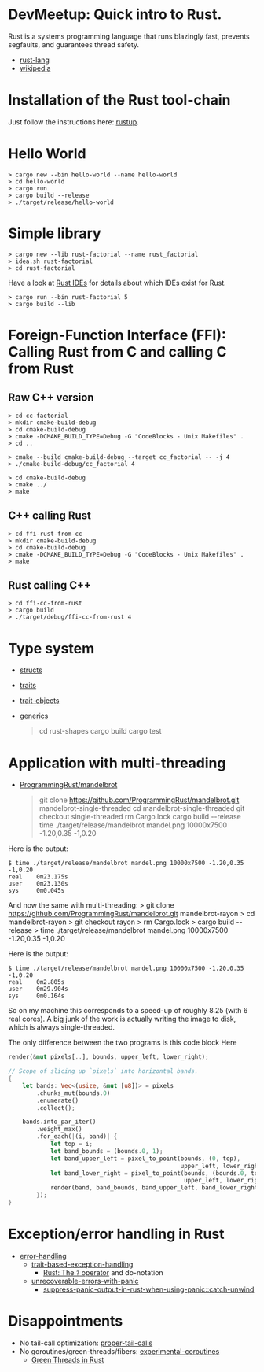 
# DevMeetup: Quick intro to Rust.

Rust is a systems programming language that runs blazingly fast, prevents segfaults, and guarantees thread safety.

* [rust-lang](https://www.rust-lang.org/en-US/)
* [wikipedia](https://en.wikipedia.org/wiki/Rust_%28programming_language%29)

# Installation of the Rust tool-chain

Just follow the instructions here: [rustup](https://www.rustup.rs/).

# Hello World

    > cargo new --bin hello-world --name hello-world
    > cd hello-world
    > cargo run
    > cargo build --release
    > ./target/release/hello-world

# Simple library

    > cargo new --lib rust-factorial --name rust_factorial
    > idea.sh rust-factorial
    > cd rust-factorial

Have a look at [Rust IDEs](https://forge.rust-lang.org/ides.html) for details about which IDEs exist for Rust.

    > cargo run --bin rust-factorial 5
    > cargo build --lib

# Foreign-Function Interface (FFI): Calling Rust from C and calling C from Rust

## Raw C++ version

    > cd cc-factorial
    > mkdir cmake-build-debug
    > cd cmake-build-debug
    > cmake -DCMAKE_BUILD_TYPE=Debug -G "CodeBlocks - Unix Makefiles" .
    > cd ..

    > cmake --build cmake-build-debug --target cc_factorial -- -j 4
    > ./cmake-build-debug/cc_factorial 4

    > cd cmake-build-debug
    > cmake ../
    > make

## C++ calling Rust

    > cd ffi-rust-from-cc
    > mkdir cmake-build-debug
    > cd cmake-build-debug
    > cmake -DCMAKE_BUILD_TYPE=Debug -G "CodeBlocks - Unix Makefiles" .
    > make

## Rust calling C++

    > cd ffi-cc-from-rust
    > cargo build
    > ./target/debug/ffi-cc-from-rust 4

# Type system

* [structs](https://rustbyexample.com/custom_types/structs.html)
* [traits](https://rustbyexample.com/trait.html)
* [trait-objects](https://doc.rust-lang.org/book/first-edition/trait-objects.html)
* [generics](https://doc.rust-lang.org/book/first-edition/generics.html)


    > cd rust-shapes
    > cargo build
    > cargo test

# Application with multi-threading

* [ProgrammingRust/mandelbrot](https://github.com/ProgrammingRust/mandelbrot)


    > git clone https://github.com/ProgrammingRust/mandelbrot.git mandelbrot-single-threaded
    > cd mandelbrot-single-threaded
    > git checkout single-threaded
    > rm Cargo.lock
    > cargo build --release
    > time ./target/release/mandelbrot mandel.png 10000x7500 -1.20,0.35 -1,0.20

Here is the output:
```
$ time ./target/release/mandelbrot mandel.png 10000x7500 -1.20,0.35 -1,0.20
real    0m23.175s
user    0m23.130s
sys     0m0.045s
```

And now the same with multi-threading:
    > git clone https://github.com/ProgrammingRust/mandelbrot.git mandelbrot-rayon
    > cd mandelbrot-rayon
    > git checkout rayon
    > rm Cargo.lock
    > cargo build --release
    > time ./target/release/mandelbrot mandel.png 10000x7500 -1.20,0.35 -1,0.20


Here is the output:
```
$ time ./target/release/mandelbrot mandel.png 10000x7500 -1.20,0.35 -1,0.20
real    0m2.805s
user    0m29.904s
sys     0m0.164s
```
So on my machine this corresponds to a speed-up of roughly 8.25 (with 6 real cores). A big junk of the work is actually writing the image to disk, which is always single-threaded.

The only difference between the two programs is this code block Here

```rust
render(&mut pixels[..], bounds, upper_left, lower_right);
```

```rust
// Scope of slicing up `pixels` into horizontal bands.
{
    let bands: Vec<(usize, &mut [u8])> = pixels
        .chunks_mut(bounds.0)
        .enumerate()
        .collect();

    bands.into_par_iter()
        .weight_max()
        .for_each(|(i, band)| {
            let top = i;
            let band_bounds = (bounds.0, 1);
            let band_upper_left = pixel_to_point(bounds, (0, top),
                                                 upper_left, lower_right);
            let band_lower_right = pixel_to_point(bounds, (bounds.0, top + 1),
                                                  upper_left, lower_right);
            render(band, band_bounds, band_upper_left, band_lower_right);
        });
}
```

# Exception/error handling in Rust

* [error-handling](https://doc.rust-lang.org/stable/book/first-edition/error-handling.html)
  * [trait-based-exception-handling](https://github.com/rust-lang/rfcs/blob/master/text/0243-trait-based-exception-handling.md)
    * [Rust: The `?` operator](https://m4rw3r.github.io/rust-questionmark-operator) and do-notation
  * [unrecoverable-errors-with-panic](https://doc.rust-lang.org/stable/book/second-edition/ch09-01-unrecoverable-errors-with-panic.html)
    * [suppress-panic-output-in-rust-when-using-panic::catch-unwind](https://stackoverflow.com/questions/35559267/suppress-panic-output-in-rust-when-using-paniccatch-unwind)

# Disappointments

* No tail-call optimization: [proper-tail-calls](https://github.com/DemiMarie/rfcs/blob/become/0000-proper-tail-calls.md)
* No goroutines/green-threads/fibers: [experimental-coroutines](https://github.com/rust-lang/rfcs/blob/master/text/2033-experimental-coroutines.md)
  * [Green Threads in Rust](http://cs242.stanford.edu/assets/projects/2017/kedero.pdf)
